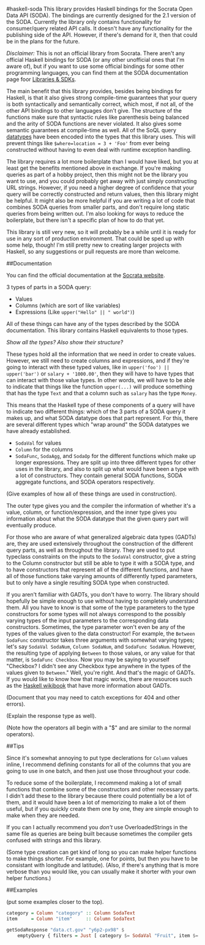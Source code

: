 #haskell-soda
This library provides Haskell bindings for the Socrata Open Data API (SODA). The bindings are currently designed for the 2.1 version of the SODA. Currently the library only contains functionality for consumer/query related API calls. It doesn't have any functionality for the publishing side of the API. However, if there's demand for it, then that could be in the plans for the future.

*Disclaimer:* This is not an official library from Socrata. There aren't any official Haskell bindings for SODA (or any other unofficial ones that I'm aware of), but if you want to use some official bindings for some other programming languages, you can find them at the SODA documentation page foor [Libraries & SDKs](https://dev.socrata.com/libraries/).

The main benefit that this library provides, besides being bindings for Haskell, is that it also gives strong compile-time guarantees that your query is both syntactically and semantically correct, which most, if not all, of the other API bindings to other languages don't give. The structure of the functions make sure that syntactic rules like parenthesis being balanced and the arity of SODA functions are never violated. It also gives some semantic guarantees at compile-time as well. All of the SoQL query [datatypes](https://dev.socrata.com/docs/datatypes/#,) have been encoded into the types that this library uses. This will prevent things like `$where=location = 3 + 'Foo'` from ever being constructed without having to even deal with runtime exception handling.

The library requires a lot more boilerplate than I would have liked, but you at least get the benefits mentioned above in exchange. If you're making queries as part of a hobby project, then this might not be the library you want to use, and you could probably get away with just simply constructing URL strings. However, if you need a higher degree of confidence that your query will be correctly constructed and return values, then this library might be helpful. It might also be more helpful if you are writing a lot of code that combines SODA queries from smaller parts, and don't require long static queries from being written out. I'm also looking for ways to reduce the boilerplate, but there isn't a specific plan of how to do that yet.

This library is still very new, so it will probably be a while until it is ready for use in any sort of production environment. That could be sped up with some help, though!  I'm still pretty new to creating larger projects with Haskell, so any suggestions or pull requests are more than welcome.

##Documentation

You can find the official documentation at the [Socrata website](https://dev.socrata.com/).

3 types of parts in a SODA query:

- Values
- Columns (which are sort of like variables)
- Expressions (Like `upper("Hello" || " world")`)

All of these things can have any of the types described by the SODA documentation. This library contains Haskell equivalents to those types.

*Show all the types? Also show their structure?*

These types hold all the information that we need in order to create values. However, we still need to create columns and expressions, and if they're going to interact with these typed values, like in `upper('foo') || upper('bar')` or `salary + '1000.00'`, then they will have to have types that can interact with those value types. In other words, we will have to be able to indicate that things like the function `upper(...)` will produce something that has the type `Text` and that a column such as `salary` has the type `Money`.

This means that the Haskell type of these components of a query will have to indicate two different things: which of the 3 parts of a SODA query it makes up, and what SODA datatype does that part represent. For this, there are several different types which "wrap around" the SODA datatypes we have already established.

- `SodaVal` for values
- `Column` for the columns
- `SodaFunc`, `SodaAgg`, and `SodaOp` for the different functions which make up longer expressions. They are split up into three different types for other uses in the library, and also to split up what would have been a type with a lot of constructors. They contain general SODA functions, SODA aggregate functions, and SODA operators respectively.

(Give examples of how all of these things are used in construction).

The outer type gives you and the compiler the information of whether it's a value, column, or function/expression, and the inner type gives you information about what the SODA datatype that the given query part will eventually produce.

For those who are aware of what generalized algebraic data types (GADTs) are, they are used extensively throughout the construction of the different query parts, as well as throughout the library. They are used to put typeclass constraints on the inputs to the `SodaVal` constructor, give a string to the Column constructor but still be able to type it with a SODA type, and to have constructors that represent all of the different functions, and have all of those functions take varying amounts of differently typed parameters, but to only have a single resulting SODA type when constructed.

If you aren't familiar with GADTs, you don't have to worry. The library should hopefully be simple enough to use without having to completely understand them. All you have to know is that some of the type parameters to the type constructors for some types will not always correspond to the possibly varying types of the input parameters to the corresponding data constructors. Sometimes, the type parameter won't even be any of the types of the values given to the data constructor! For example, the `Between` `SodaFunc` constructor takes three arguments with somewhat varying types; let's say `SodaVal SodaNum`, `Column SodaNum`, and `SodaFunc SodaNum`. However, the resulting type of applying `Between` to those values, or any value for that matter, is `SodaFunc Checkbox`. Now you may be saying to yourself "Checkbox? I didn't see any Checkbox type anywhere in the types of the values given to `Between`." Well, you're right. And that's the magic of GADTs. If you would like to know how that magic works, there are resources such as the [Haskell wikibook](https://en.wikibooks.org/wiki/Haskell/GADT) that have more information about GADTs.

(Document that you may need to catch exceptions for 404 and other errors).

(Explain the response type as well).

(Note how the operators all begin with a "$" and are similar to the normal operators).

##Tips

Since it's somewhat annoying to put type declerations for `Column` values inline, I recommend defining constants for all of the columns that you are going to use in one batch, and then just use those throughout your code.

To reduce some of the boilerplate, I recommend making a lot of small functions that combine some of the constructors and other necessary parts. I didn't add these to the library because there could potentially be a lot of them, and it would have been a lot of memorizing to make a lot of them useful, but if you quickly create them one by one, they are simple enough to make when they are needed.

If you can I actually recommend you *don't* use OverloadedStrings in the same file as queries are being built because sometimes the compiler gets confused with strings and this library.

(Some type creation can get kind of long so you can make helper functions to make things shorter. For example, one for points, but then you have to be consistant with longitude and latitude). (Also, if there's anything that is more verbose than you would like, you can usually make it shorter with your own helper functions.)

##Examples

(put some examples closer to the top).

```haskell
category = Column "category" :: Column SodaText
item     = Column "item"     :: Column SodaText

getSodaResponse "data.ct.gov" "y6p2-px98" $
    emptyQuery { filters = Just [ category $= SodaVal "Fruit", item $= SodaVal "Peaches"] }
```
